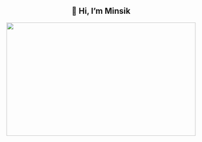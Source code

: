 <h2 align="center"> 👋 Hi, I’m Minsik </h2>

<p align="center">
<img src="https://media.giphy.com/media/zOvBKUUEERdNm/giphy.gif" width="500" height="300" style="align-items:center"/>
</p>

  
<!-- <h2> 🔨 SKILLS </h2>

<div align="center">
  
<a href="">![html5](https://img.shields.io/badge/html-000000?style=for-the-badge&logo=html5&logoColor=white)</a>
<a href="">![CSS3](https://img.shields.io/badge/CSS-000000?style=for-the-badge&logo=CSS3&logoColor=white)</a>

<a href="">![Javascript](https://img.shields.io/badge/Javascript-000000?style=for-the-badge&logo=Javascript&logoColor=white)</a>
<a href="">![Node.js](https://img.shields.io/badge/Node.js-000000?style=for-the-badge&logo=Node.js&logoColor=white)</a>

<a href="">![Nuxt.js](https://img.shields.io/badge/Nuxt.js-000000?style=for-the-badge&logo=Nuxt.js&logoColor=white)</a>
<a href="">![Express](https://img.shields.io/badge/Express-000000?style=for-the-badge&logo=Express&logoColor=white)</a>

<a href="">![MySQL](https://img.shields.io/badge/MySQL-000000?style=for-the-badge&logo=MySQL&logoColor=white)</a>
<a href="">![Sequelize](https://img.shields.io/badge/Sequelize-000000?style=for-the-badge&logo=Sequelize&logoColor=white)</a>

<a href="">![git](https://img.shields.io/badge/git-000000?style=for-the-badge&logo=git&logoColor=white)</a>
<a href="">![github](https://img.shields.io/badge/github-000000?style=for-the-badge&logo=github&logoColor=white)</a>
  
<a href="">![AmazonAWS](https://img.shields.io/badge/AWS-000000?style=for-the-badge&logo=AmazonAWS&logoColor=white)</a>

</div> -->

<!---
minsicko/minsicko is a ✨ special ✨ repository because its `README.md` (this file) appears on your GitHub profile.
You can click the Preview link to take a look at your changes.
--->
